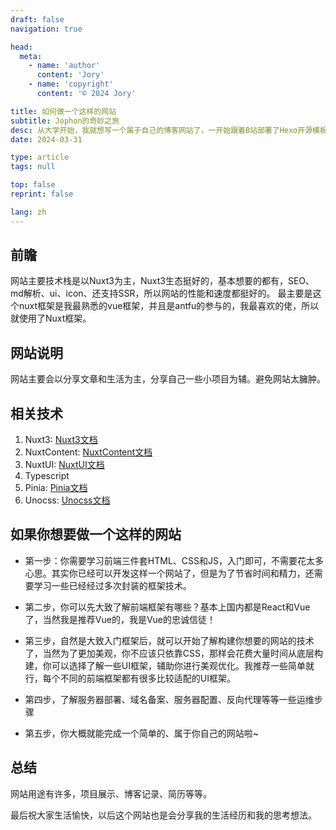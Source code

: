 ```yaml
---
draft: false
navigation: true

head:
  meta:
    - name: 'author'
      content: 'Jory'
    - name: 'copyright'
      content: '© 2024 Jory'

title: 如何做一个这样的网站
subtitle: Jophon的奇妙之旅
desc: 从大学开始，我就想写一个属于自己的博客网站了，一开始跟着B站部署了Hexo开源模板博客，后面又跟着部署了一个Vuepress的，后面自己想写一个全面一点的网站，不单单只博客，还包括一些项目啥的，第三个网站是看了antfu的网站后，看见他开源了，然后整体框架也是学习他的，后面自己融入了很多自己的东西，然后太乱了。直到现在，这个就是第四个博客网站了，只想用来做博客捏。
date: 2024-03-31

type: article
tags: null

top: false
reprint: false

lang: zh
---
```


## 前瞻

网站主要技术栈是以Nuxt3为主，Nuxt3生态挺好的，基本想要的都有，SEO、md解析、ui、icon、还支持SSR，所以网站的性能和速度都挺好的。
最主要是这个nuxt框架是我最熟悉的vue框架，并且是antfu的参与的，我最喜欢的佬，所以就使用了Nuxt框架。

## 网站说明

网站主要会以分享文章和生活为主，分享自己一些小项目为辅。避免网站太臃肿。

## 相关技术

1. Nuxt3: [Nuxt3文档](https://nuxt.com/docs/getting-started/introduction)
2. NuxtContent: [NuxtContent文档](https://content.nuxt.com/get-started/installation)
3. NuxtUI: [NuxtUI文档](https://ui.nuxt.com/getting-started/installation)
4. Typescript
5. Pinia: [Pinia文档](https://pinia.vuejs.org/introduction.html)
6. Unocss: [Unocss文档](https://unocss.dev/guide/)

## 如果你想要做一个这样的网站

- 第一步：你需要学习前端三件套HTML、CSS和JS，入门即可，不需要花太多心思。其实你已经可以开发这样一个网站了，但是为了节省时间和精力，还需要学习一些已经经过多次封装的框架技术。

- 第二步，你可以先大致了解前端框架有哪些？基本上国内都是React和Vue了，当然我是推荐Vue的，我是Vue的忠诚信徒！

- 第三步，自然是大致入门框架后，就可以开始了解构建你想要的网站的技术了，当然为了更加美观，你不应该只依靠CSS，那样会花费大量时间从底层构建，你可以选择了解一些UI框架，辅助你进行美观优化。我推荐一些简单就行，每个不同的前端框架都有很多比较适配的UI框架。

- 第四步，了解服务器部署、域名备案、服务器配置、反向代理等等一些运维步骤

- 第五步，你大概就能完成一个简单的、属于你自己的网站啦~

## 总结

网站用途有许多，项目展示、博客记录、简历等等。

最后祝大家生活愉快，以后这个网站也是会分享我的生活经历和我的思考想法。

